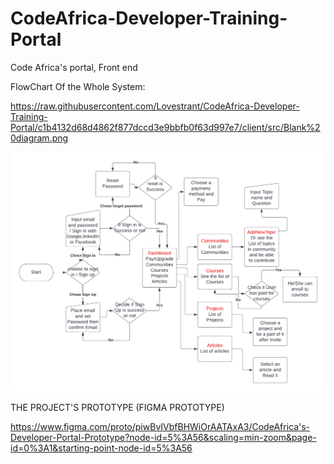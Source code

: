 # CodeAfrica-Developer-Training-Portal
Code Africa's portal, Front end 

FlowChart Of the Whole System:

https://raw.githubusercontent.com/Lovestrant/CodeAfrica-Developer-Training-Portal/c1b4132d68d4862f877dccd3e9bbfb0f63d997e7/client/src/Blank%20diagram.png

![Test Image 7](https://raw.githubusercontent.com/Lovestrant/CodeAfrica-Developer-Training-Portal/c1b4132d68d4862f877dccd3e9bbfb0f63d997e7/client/src/Blank%20diagram.png)


THE PROJECT'S PROTOTYPE (FIGMA PROTOTYPE) 

https://www.figma.com/proto/piwBvIVbfBHWiOrAATAxA3/CodeAfrica's-Developer-Portal-Prototype?node-id=5%3A56&scaling=min-zoom&page-id=0%3A1&starting-point-node-id=5%3A56
